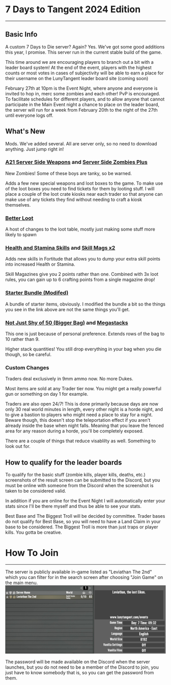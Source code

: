 # 7 Days to Tangent 2024 Edition
---
## Basic Info
A custom 7 Days to Die server? Again? Yes. We've got some good additions this year, I promise. This server run in the current stable build of the game.

This time around we are encouraging players to branch out a bit with a leader board system! At the end of the event, players with the highest counts or most votes in cases of subjectivity will be able to earn a place for their username on the LunyTangent leader board site (coming soon)

February 27th at 10pm is the Event Night, where anyone and everyone is invited to hop in, merc some zombies and each other! PvP is encouraged. To facilitate schedules for different players, and to allow anyone that cannot participate in the Main Event night a chance to place on the leader board, the server will run for a week from February 20th to the night of the 27th until everyone logs off.

## What's New
Mods. We've added several. All are server only, so no need to download anything. Just jump right in!

### [A21 Server Side Weapons](https://7daystodiemods.com/a21-server-side-weapons/) and [Server Side Zombies Plus](https://7daystodiemods.com/server-side-zombies-plus/)
New Zombies! Some of these boys are tanky, so be warned.

Adds a few new special weapons and loot boxes to the game. To make use of the loot boxes you need to find tickets for them by looting stuff. I will place a couple of the loot crate kiosks near each trader so that anyone can make use of any tickets they find without needing to craft a kiosk themselves.

### [Better Loot](https://7daystodiemods.com/black-wolfs-better-loot-spawns/)
A host of changes to the loot table, mostly just making some stuff more likely to spawn

### [Health and Stamina Skills](https://7daystodiemods.com/health-and-stamina-mod/) and [Skill Mags x2](https://7daystodiemods.com/2x-skill-magazine-progression/)
Adds new skills in Fortitude that allows you to dump your extra skill points into increased Health or Stamina.

Skill Magazines give you 2 points rather than one. Combined with 3x loot rules, you can gain up to 6 crafting points from a single magazine drop!
 
### [Starter Bundle (Modifed)](https://7daystodiemods.com/server-side-starter-kit/)
A bundle of starter items, obviously. I modified the bundle a bit so the things you see in the link above are not the same things you'll get.

### [Not Just Shy of 50 (Bigger Bag)](https://7daystodiemods.com/not-just-shy-of-50/) and [Megastacks](https://7daystodiemods.com/mega-stacks/)
This one is just because of personal preference. Extends rows of the bag to 10 rather than 9.

Higher stack quantities! You still drop everything in your bag when you die though, so be careful.

### Custom Changes
Traders deal exclusively in 9mm ammo now. No more Dukes.

Most items are sold at any Trader tier now. You might get a really powerful gun or something on day 1 for example.

Traders are also open 24/7! This is done primarily because days are now only 30 real world minutes in length, every other night is a horde night, and to give a bastion to players who might need a place to stay for a night. Beware though, this doesn't stop the teleportation effect if you aren't already inside the base when night falls. Meaning that you leave the fenced area for any reason during a horde, you'll be completely exposed. 

There are a couple of things that reduce visablilty as well. Something to look out for.

## How to qualify for the leader boards
To qualify for the basic stuff (zombie kills, player kills, deaths, etc.) screenshots of the result screen can be submitted to the Discord, but you must be online with someone from the Discord when the screenshot is taken to be considered valid.

In addition if you are online for the Event Night I will automatically enter your stats since I'll be there myself and thus be able to see your stats.

Best Base and The Biggest Troll will be decided by committee. Trader bases do not qualify for Best Base, so you will need to have a Land Claim in your base to be considered. 
The Biggest Troll is more than just traps or player kills. You gotta be creative.

# How To Join
---
The server is publicly available in-game listed as "Leviathan The 2nd" which you can filter for in the search screen after choosing "Join Game" on the main menu.
![You should know how to so this by now right?](https://github.com/LunyTangent/LunyTangent.github.io/blob/main/2024eventscreen.jpg?raw=true)

The password will be made available on the Discord when the server launches, but you do not need to be a member of the Discord to join, you just have to know somebody that is, so you can get the password from them.
